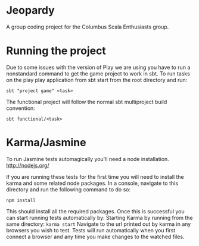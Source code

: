 Jeopardy
========

A group coding project for the Columbus Scala Enthusiasts group.

Running the project
=======
Due to some issues with the version of Play we are using you have to run a nonstandard command to get the game project to work in sbt.  To run tasks on the play play application from sbt start from the root directory and run:
```
sbt "project game" <task>
```

The functional project will follow the normal sbt multiproject build convention:
```
sbt functional/<task>
```

Karma/Jasmine
=======

To run Jasmine tests automagically you'll need a node installation.
http://nodejs.org/

If you are running these tests for the first time you will need to install the karma and some related node packages.  In a console, navigate to this directory and run the following command to do so:
```
npm install
```

This should install all the required packages.  Once this is successful you can start running tests automatically by:
Starting Karma by running from the same directory: ```karma start```
Navigate to the url printed out by karma in any browsers you wish to test.
Tests will run automatically when you first connect a browser and any time you make changes to the watched files.
